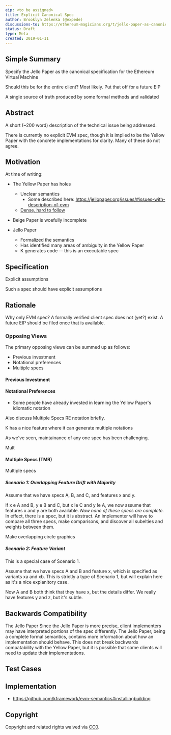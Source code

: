```yaml
---
eip: <to be assigned>
title: Explicit Canonical Spec
author: Brooklyn Zelenka (@expede)
discussions-to: https://ethereum-magicians.org/t/jello-paper-as-canonical-evm-spec/2389
status: Draft
type: Meta
created: 2019-01-11
---
```


## Simple Summary

Specify the Jello Paper as the canonical specification for the Ethereum Virtual Machine

Should this be for the entire client? Most likely. Put that off for a future EIP

A single source of truth produced by some formal methods and validated

## Abstract
<!--A short (~200 word) description of the technical issue being addressed.-->
A short (~200 word) description of the technical issue being addressed.

There is currently no explicit EVM spec, though it is implied to be the Yellow Paper with the concrete implementations for clarity. Many of these do not agree.


## Motivation
<!--The motivation is critical for EIPs that want to change the Ethereum protocol. It should clearly explain why the existing protocol specification is inadequate to address the problem that the EIP solves. EIP submissions without sufficient motivation may be rejected outright.-->

At time of writing:

* The Yellow Paper has holes
  * Unclear semantics
    * Some described here: https://jellopaper.org/issues/#issues-with-description-of-evm
  * [Dense, hard to follow](https://github.com/ethereum/pm/blob/master/All%20Core%20Devs%20Meetings/Meeting%2049.md#on-the-yellow-paperjello-paper-spec)

* Beige Paper is woefully incomplete

* Jello Paper
  * Formalized the semantics
  * Has identified many areas of ambiguity in the Yellow Paper
  * K generates code -- this is an executable spec

## Specification
<!--The technical specification should describe the syntax and semantics of any new feature. The specification should be detailed enough to allow competing, interoperable implementations for any of the current Ethereum platforms (go-ethereum, parity, cpp-ethereum, ethereumj, ethereumjs, and [others](https://github.com/ethereum/wiki/wiki/Clients)).-->

Explicit assumptions

Such a spec should have explicit assumptions

## Rationale
<!--The rationale fleshes out the specification by describing what motivated the design and why particular design decisions were made. It should describe alternate designs that were considered and related work, e.g. how the feature is supported in other languages. The rationale may also provide evidence of consensus within the community, and should discuss important objections or concerns raised during discussion.-->

Why only EVM spec? A formally verified client spec does not (yet?) exist. A future EIP should be filed once that is available.

### Opposing Views

The primary opposing views can be summed up as follows:

* Previous investment
* Notational preferences
* Multiple specs

#### Previous Investment

#### Notational Preferences

* Some people have already invested in learning the Yellow Paper's idiomatic notation

Also discuss Multiple Specs RE notation briefly.

K has a nice feature where it can generate multiple notations

As we've seen, maintainance of any one spec has been challenging.

Mult

#### Multiple Specs (TMR)

Multiple specs


##### Scenario 1: Overlapping Feature Drift with Majority

Assume that we have specs A, B, and C, and features x and y.

If x e A and B, y e B and C, but x !e C and y !e A, we now assume that features x and y are both available. _Now none of these specs are complete._ In effect, there is a spec, but it is abstract. An implementer will have to compare all three specs, make comparisons, and discover all subelties and weights between them.

Make overlapping circle graphics

##### Scenario 2: Feature Variant

This is a special case of Scenario 1.

Assume that we have specs A and B and feature x, which is specified as variants xa and xb. This is strictly a type of Scenario 1, but will explain here as it's a nice explanitory case.

Now A and B both think that they have x, but the details differ. We really have features y and z, but it's subtle.

## Backwards Compatibility
<!--All EIPs that introduce backwards incompatibilities must include a section describing these incompatibilities and their severity. The EIP must explain how the author proposes to deal with these incompatibilities. EIP submissions without a sufficient backwards compatibility treatise may be rejected outright.-->

The Jello Paper Since the Jello Paper is more precise, client implementers may have interpreted portions of the spec differently. The Jello Paper, being a complete formal semantics, contains more information about how an implementation should behave. This does not break backwards compatability with the Yellow Paper, but it is possible that some clients will need to update their implementations.

## Test Cases
<!--Test cases for an implementation are mandatory for EIPs that are affecting consensus changes. Other EIPs can choose to include links to test cases if applicable.-->

## Implementation
<!--The implementations must be completed before any EIP is given status "Final", but it need not be completed before the EIP is accepted. While there is merit to the approach of reaching consensus on the specification and rationale before writing code, the principle of "rough consensus and running code" is still useful when it comes to resolving many discussions of API details.-->

* https://github.com/kframework/evm-semantics#installingbuilding

## Copyright
Copyright and related rights waived via [CC0](https://creativecommons.org/publicdomain/zero/1.0/).
